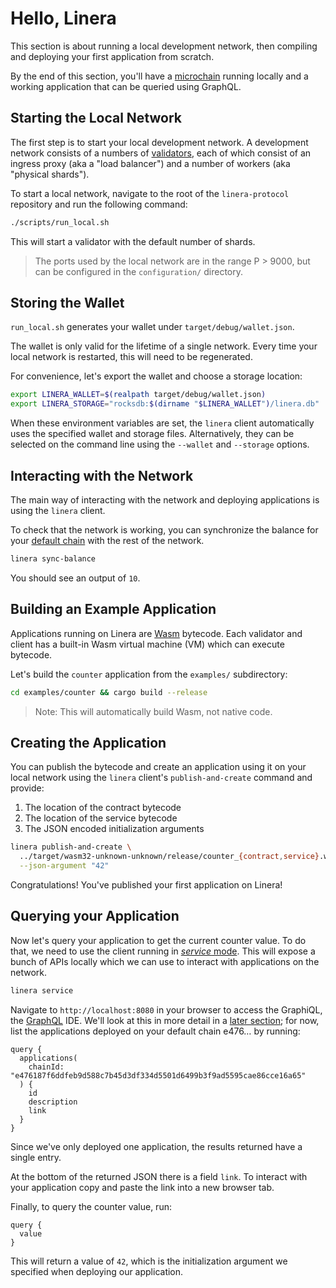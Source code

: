 # Hello, Linera

This section is about running a local development network, then compiling and
deploying your first application from scratch.

By the end of this section, you'll have a
[microchain](../core_concepts/microchains.md) running locally and a working
application that can be queried using GraphQL.

## Starting the Local Network

The first step is to start your local development network. A development network
consists of a numbers of [validators](../advanced_topics/validators.md), each of
which consist of an ingress proxy (aka a "load balancer") and a number of
workers (aka "physical shards").

To start a local network, navigate to the root of the `linera-protocol`
repository and run the following command:

```bash
./scripts/run_local.sh
```

This will start a validator with the default number of shards.

> The ports used by the local network are in the range P > 9000, but can be
> configured in the `configuration/` directory.

## Storing the Wallet

`run_local.sh` generates your wallet under `target/debug/wallet.json`.

The wallet is only valid for the lifetime of a single network. Every time your
local network is restarted, this will need to be regenerated.

For convenience, let's export the wallet and choose a storage location:

```bash
export LINERA_WALLET=$(realpath target/debug/wallet.json)
export LINERA_STORAGE="rocksdb:$(dirname "$LINERA_WALLET")/linera.db"
```

When these environment variables are set, the `linera` client automatically uses
the specified wallet and storage files. Alternatively, they can be selected on
the command line using the `--wallet` and `--storage` options.

## Interacting with the Network

The main way of interacting with the network and deploying applications is using
the `linera` client.

To check that the network is working, you can synchronize the balance for your
[default chain](../core_concepts/wallet.md) with the rest of the network.

```bash
linera sync-balance
```

You should see an output of `10`.

## Building an Example Application

Applications running on Linera are [Wasm](https://webassembly.org/) bytecode.
Each validator and client has a built-in Wasm virtual machine (VM) which can
execute bytecode.

Let's build the `counter` application from the `examples/` subdirectory:

```bash
cd examples/counter && cargo build --release
```

> Note: This will automatically build Wasm, not native code.

## Creating the Application

You can publish the bytecode and create an application using it on your local
network using the `linera` client's `publish-and-create` command and provide:

1. The location of the contract bytecode
2. The location of the service bytecode
3. The JSON encoded initialization arguments

```bash
linera publish-and-create \
  ../target/wasm32-unknown-unknown/release/counter_{contract,service}.wasm \
  --json-argument "42"
```

Congratulations! You've published your first application on Linera!

## Querying your Application

Now let's query your application to get the current counter value. To do that,
we need to use the client running in
[_service_ mode](../core_concepts/node_service.md). This will expose a bunch of
APIs locally which we can use to interact with applications on the network.

```bash
linera service
```

<!-- TODO: add graphiql image here -->

Navigate to `http://localhost:8080` in your browser to access the GraphiQL, the
[GraphQL](https://graphql.org) IDE. We'll look at this in more detail in a
[later section](../core_concepts/wallet.md#graphql); for now, list the
applications deployed on your default chain e476… by running:

```gql
query {
  applications(
    chainId: "e476187f6ddfeb9d588c7b45d3df334d5501d6499b3f9ad5595cae86cce16a65"
  ) {
    id
    description
    link
  }
}
```

Since we've only deployed one application, the results returned have a single
entry.

At the bottom of the returned JSON there is a field `link`. To interact with
your application copy and paste the link into a new browser tab.

Finally, to query the counter value, run:

```gql
query {
  value
}
```

This will return a value of `42`, which is the initialization argument we
specified when deploying our application.
